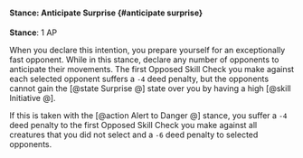 #### Stance: Anticipate Surprise {#anticipate surprise}
**Stance**: 1 AP

When you declare this intention, you prepare yourself for an exceptionally fast opponent. While in this stance, declare any number of opponents to anticipate their movements. The first Opposed Skill Check you make against each selected opponent suffers a `-4` deed penalty, but the opponents cannot gain the [@state Surprise @] state over you by having a high [@skill Initiative @].

If this is taken with the [@action Alert to Danger @] stance, you suffer a `-4` deed penalty to the first Opposed Skill Check you make against all creatures that you did not select and a `-6` deed penalty to selected opponents.